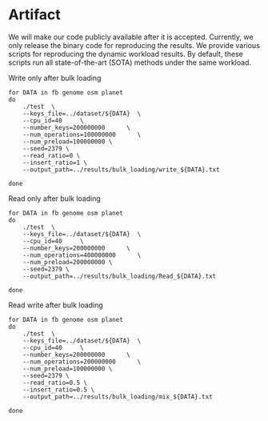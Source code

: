 # Artifact

We will make our code publicly available after it is accepted. Currently, we only release the binary code for reproducing the results. We provide various scripts for reproducing the dynamic workload results. By default, these scripts run all state-of-the-art (SOTA) methods under the same workload.


Write only after bulk loading

```
for DATA in fb genome osm planet
do
	./test  \
	--keys_file=../dataset/${DATA}  \
	--cpu_id=40     \
	--number_keys=200000000      \
	--num_operations=100000000      \
	--num_preload=100000000 \
	--seed=2379 \
	--read_ratio=0 \
	--insert_ratio=1 \
	--output_path=../results/bulk_loading/write_${DATA}.txt

done
```

Read only after bulk loading
```
for DATA in fb genome osm planet
do
	./test  \
	--keys_file=../dataset/${DATA}  \
	--cpu_id=40     \
	--number_keys=200000000      \
	--num_operations=400000000      \
	--num_preload=200000000 \
	--seed=2379 \
	--output_path=../results/bulk_loading/Read_${DATA}.txt

done
```

Read write after bulk loading
```
for DATA in fb genome osm planet
do
	./test  \
	--keys_file=../dataset/${DATA}  \
	--cpu_id=40     \
	--number_keys=200000000      \
	--num_operations=200000000      \
	--num_preload=100000000 \
	--seed=2379 \
	--read_ratio=0.5 \
	--insert_ratio=0.5 \
	--output_path=../results/bulk_loading/mix_${DATA}.txt

done
```
